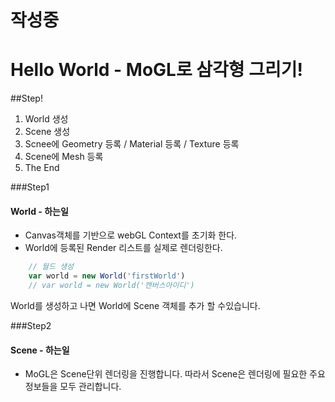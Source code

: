 # 작성중
# Hello World - MoGL로 삼각형 그리기!

##Step!
1. World 생성
2. Scene 생성
3. Scnee에 Geometry 등록 / Material 등록 / Texture 등록
4. Scene에 Mesh 등록
5. The End

###Step1
#### World - 하는일
- Canvas객체를 기반으로 webGL Context를 초기화 한다.
- World에 등록된 Render 리스트를 실제로 렌더링한다.

```javascript
    // 월드 생성 
    var world = new World('firstWorld')
    // var world = new World('캔버스아이디')
```

World를 생성하고 나면 World에 Scene 객체를 추가 할 수있습니다.

###Step2
#### Scene - 하는일
- MoGL은 Scene단위 렌더링을 진행합니다. 따라서 Scene은 렌더링에 필요한 주요 정보들을 모두 관리합니다. 
